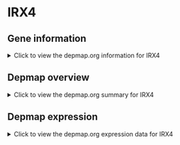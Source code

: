 <h1>IRX4</h1>

<h2>Gene information</h2>
<details>
  <summary>Click to view the depmap.org information for IRX4</summary>
  <iframe src="https://depmap.org/portal/gene/IRX4?tab=about" style="border:none;width:100%;height:800px"></iframe>
</details>

<h2>Depmap overview</h2>
<details>
  <summary>Click to view the depmap.org summary for IRX4</summary>
  <iframe src="https://depmap.org/portal/gene/IRX4?tab=overview" style="border:none;width:100%;height:800px"></iframe>
</details>

<h2>Depmap expression</h2>
<details>
  <summary>Click to view the depmap.org expression data for IRX4</summary>
  <iframe src="https://depmap.org/portal/gene/IRX4?tab=characterization" style="border:none;width:100%;height:800px"></iframe>
</details>


<!--
<h2>Reactome Pathway diagram</h2>
PNAME
-->


